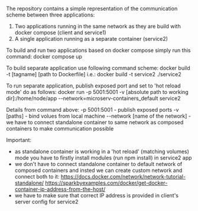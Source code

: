 The repository contains a simple representation of the communication scheme between three applications:

1. Two applications running in the same network as they are build with docker compose (client and service1)
2. A single application running as a separate container (service2)

To build and run two applications based on docker compose simply run this command:
docker compose up

To build separate application use following command scheme:
docker build -t [tagname] [path to Dockerfile]
i.e.:
docker build -t service2 ./service2

To run separate application, publish exposed port and set to 'hot reload mode' do as follows:
docker run -p 5001:5001 -v [absolute path to working dir]:/home/node/app --network=microserv-containers_default service2

Details from command above:
-p 5001:5001 - publish exposed ports
-v [paths] - bind volues from local machine
--network [name of the network] - we have to connect standalone container to same network as composed containers to make communication possible

Important:

- as standalone container is working in a 'hot reload' (matching volumes) mode you have to firstly install modules (run npm install) in service2 app
- we don't have to connect standalone container to default network of composed containers and insted we can create custom network and connect both to it:
  https://docs.docker.com/network/network-tutorial-standalone/
  https://sparkbyexamples.com/docker/get-docker-container-ip-address-from-the-host/
- we have to make sure that correct IP address is provided in client's server config for service2
